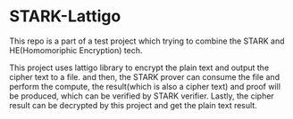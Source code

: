 # STARK-Lattigo

This repo is a part of a test project which trying to combine the STARK and HE(Homomoriphic Encryption) tech.

This project uses lattigo library to encrypt the plain text and output the cipher text to a file. and then, 
the STARK prover can consume the file and perform the compute, the result(which is also a cipher text) and
proof will be produced, which can be verified by STARK verifier. Lastly, the cipher result can be decrypted
by this project and get the plain text result.
